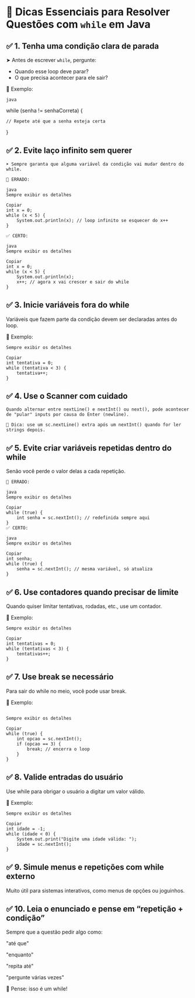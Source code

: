 # 🧠 Dicas Essenciais para Resolver Questões com `while` em Java

## ✅ 1. Tenha uma condição clara de parada

➤ Antes de escrever `while`, pergunte:

- Quando esse loop deve parar?
- O que precisa acontecer para ele sair?

📌 Exemplo:

```java```

while (senha != senhaCorreta) {

    // Repete até que a senha esteja certa
}

## ✅ 2. Evite laço infinito sem querer
```
➤ Sempre garanta que alguma variável da condição vai mudar dentro do while.

🛑 ERRADO:

java
Sempre exibir os detalhes

Copiar
int x = 0;
while (x < 5) {
    System.out.println(x); // loop infinito se esquecer do x++
}

✅ CERTO:

java
Sempre exibir os detalhes

Copiar
int x = 0;
while (x < 5) {
    System.out.println(x);
    x++; // agora x vai crescer e sair do while
}

```
## ✅ 3. Inicie variáveis fora do while
Variáveis que fazem parte da condição devem ser declaradas antes do loop.

📌 Exemplo:
```
Sempre exibir os detalhes

Copiar
int tentativa = 0;
while (tentativa < 3) {
    tentativa++;
}
```
## ✅ 4. Use o Scanner com cuidado
```
Quando alternar entre nextLine() e nextInt() ou next(), pode acontecer de "pular" inputs por causa do Enter (newline).

📌 Dica: use um sc.nextLine() extra após um nextInt() quando for ler strings depois.
```
## ✅ 5. Evite criar variáveis repetidas dentro do while
Senão você perde o valor delas a cada repetição.
```
🛑 ERRADO:

java
Sempre exibir os detalhes

Copiar
while (true) {
    int senha = sc.nextInt(); // redefinida sempre aqui
}
✅ CERTO:

java
Sempre exibir os detalhes

Copiar
int senha;
while (true) {
    senha = sc.nextInt(); // mesma variável, só atualiza
}
```
## ✅ 6. Use contadores quando precisar de limite
Quando quiser limitar tentativas, rodadas, etc., use um contador.

📌 Exemplo:
```
Sempre exibir os detalhes

Copiar
int tentativas = 0;
while (tentativas < 3) {
    tentativas++;
}
```
## ✅ 7. Use break se necessário
Para sair do while no meio, você pode usar break.

📌 Exemplo:
```

Sempre exibir os detalhes

Copiar
while (true) {
    int opcao = sc.nextInt();
    if (opcao == 3) {
        break; // encerra o loop
    }
}
```
## ✅ 8. Valide entradas do usuário
Use while para obrigar o usuário a digitar um valor válido.

📌 Exemplo:
```
Sempre exibir os detalhes

Copiar
int idade = -1;
while (idade < 0) {
    System.out.print("Digite uma idade válida: ");
    idade = sc.nextInt();
}
```
## ✅ 9. Simule menus e repetições com while externo
Muito útil para sistemas interativos, como menus de opções ou joguinhos.

## ✅ 10. Leia o enunciado e pense em “repetição + condição”
Sempre que a questão pedir algo como:

"até que"

"enquanto"

"repita até"

"pergunte várias vezes"

🚨 Pense: isso é um while!
